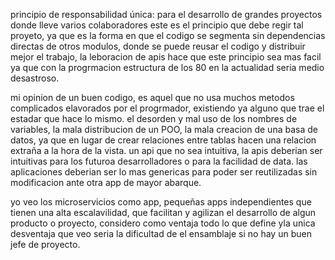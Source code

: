 principio de responsabilidad única: para el desarrollo de grandes proyectos donde lleve varios colaboradores este es el principio que debe regir tal proyeto, ya que es la forma en que el codigo se segmenta sin dependencias directas de otros modulos, donde se puede reusar el codigo y distribuir mejor el trabajo, la leboracion de apis hace que este principio sea mas facil ya que con la progrmacion estructura de los 80 en la actualidad seria medio desastroso.

mi opinion de un buen codigo, es aquel que no usa muchos metodos complicados elavorados por el progrmador, existiendo ya alguno que trae el estadar que hace lo mismo. el desorden y mal uso de los nombres de variables, la mala distribucion de un POO, la mala creacion de una basa de datos, ya que en lugar de crear relaciones entre tablas hacen una relacion extraña a la hora de la vista. un api que no sea intuitiva, la apis deberian ser intuitivas para los futuroa desarrolladores o para la facilidad de data. las aplicaciones deberian ser lo mas genericas para poder ser reutilizadas sin modificacion ante otra app de mayor abarque.

yo veo los microservicios como app, pequeñas apps independientes que tienen una alta escalavilidad, que facilitan y agilizan el desarrollo de algun producto o proyecto, considero como ventaja todo lo que define yla unica desventaja que veo seria la dificultad de el ensamblaje si no hay un buen jefe de proyecto.
